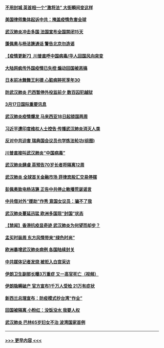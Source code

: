 #### [不用封城 英首相一个“激将法” 大街瞬间变这样](../pages/prog202/a102801653.md?t=03180402) 
#### [美国律师集体起诉中共：掩盖疫情危害全球](../pages/prog202/a102801671.md?t=03180402) 
#### [武汉肺炎冲击多国 法国宣布全国禁闭15天](../pages/prog202/a102801654.md?t=03180402) 
#### [蓬佩奥与杨洁篪通话 警告北京勿造谣](../pages/prog202/a102801646.md?t=03180402) 
#### [【疫情更新7】川普直呼中国病毒/华人回国风向突变](../pages/prog202/a102801131.md?t=03180402) 
#### [大陆网疯传外国疫情已失控 煽动回国被恶搞](../pages/prog202/a102801480.md?t=03180402) 
#### [日本前冰舞舞王利德 心脏病猝死享年30](../pages/prog202/a102801444.md?t=03180402) 
#### [防武汉肺炎 巴西暂停外役监前夕 数百囚犯越狱](../pages/prog202/a102801374.md?t=03180402) 
#### [3月17日国际重要讯息](../pages/prog202/a102801383.md?t=03180402) 
#### [武汉肺炎疫情爆发 马来西亚18日起锁国两周](../pages/prog202/a102801262.md?t=03180402) 
#### [习近平遭印度维权人士控告 传播武汉肺炎消灭人类](../pages/prog202/a102801343.md?t=03180402) 
#### [反对中共迫害 瑞典国会议员也学炼法轮功(组图)](../pages/prog202/a102801315.md?t=03180402) 
#### [川普直接叫武汉肺炎“中国病毒”](../pages/prog202/a102801246.md?t=03180402) 
#### [武汉肺炎肆虐 英预告70岁长者将隔离12周](../pages/prog202/a102800747.md?t=03180402) 
#### [武汉肺炎 全球首关金融市场 菲律宾股汇交易停摆](../pages/prog202/a102801222.md?t=03180402) 
#### [彭佩奥致电杨洁篪 正告中共停止散播荒诞谣言](../pages/prog202/a102801165.md?t=03180402) 
#### [中共借对外“援助”作秀 意国女议员：骗不了我](../pages/prog202/a102801040.md?t=03180402) 
#### [武汉肺炎蔓延迅猛 欧洲多国现“封国”状态](../pages/prog202/a102801038.md?t=03180402) 
#### [【禁闻】香港抗疫显奇迹 武汉肺炎为何望而却步？](../pages/prog202/a102801008.md?t=03180402) 
#### [孟买时装周 东方风情带来“绿色时尚”](../pages/prog202/a102800983.md?t=03180402) 
#### [欧洲暴增武汉肺炎病例 各国陆续封关](../pages/prog202/a102800953.md?t=03180402) 
#### [中共媒体记者发烧 被拒入白宫采访](../pages/prog202/a102800935.md?t=03180402) 
#### [伊朗卫生副部长曝3万重症 又一高官死亡（视频）](../pages/prog202/a102800908.md?t=03180402) 
#### [伊朗隐瞒破产 官方宣布1千万人受检 21万有症状](../pages/prog202/a102800823.md?t=03180402) 
#### [新西兰总理宣布：防疫模式抄台湾“作业”](../pages/prog202/a102800750.md?t=03180402) 
#### [回国被隔离 小粉红：没饭没水 我要人权](../pages/prog202/a102800843.md?t=03180402) 
#### [武汉肺炎 巴林65岁妇女不治 波湾国家首例](../pages/prog202/a102800746.md?t=03180402) 

----
#### [ >>> 更早内容 <<< ](../indexes/prog202-earlier.md)
